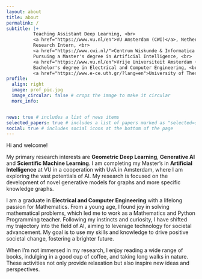 ```yaml
---
layout: about
title: about
permalink: /
subtitle: |+
          Teaching Assistant Deep Learning, <br>
          <a href="https://www.vu.nl/en">VU Amsterdam (CWI)</a>, Netherlands <br><br>
          Research Intern, <br>
          <a href="https://www.cwi.nl/">Centrum Wiskunde & Informatica (CWI)</a>, Netherlands <br><br>
          Pursuing a Master's degree in Artificial Intelligence, <br>
          <a href="https://www.vu.nl/en">Vrije Universiteit Amsterdam (VU)</a> <br><br>
          Bachelor's degree in Electrical and Computer Engineering, <br>
          <a href="https://www.e-ce.uth.gr/?lang=en">University of Thessaly (UTH)</a>
profile:
  align: right
  image: prof_pic.jpg
  image_circular: false # crops the image to make it circular
  more_info:


news: true # includes a list of news items
selected_papers: true # includes a list of papers marked as "selected={true}"
social: true # includes social icons at the bottom of the page
---
```

<!-- 
Write your biography here. Tell the world about yourself. Link to your favorite [subreddit](http://reddit.com). You can put a picture in, too. The code is already in, just name your picture `prof_pic.jpg` and put it in the `img/` folder.

Put your address / P.O. box / other info right below your picture. You can also disable any of these elements by editing `profile` property of the YAML header of your `_pages/about.md`. Edit `_bibliography/papers.bib` and Jekyll will render your [publications page](/al-folio/publications/) automatically.

Link to your social media connections, too. This theme is set up to use [Font Awesome icons](https://fontawesome.com/) and [Academicons](https://jpswalsh.github.io/academicons/), like the ones below. Add your Facebook, Twitter, LinkedIn, Google Scholar, or just disable all of them. -->


Hi and welcome! 

My primary research interests are **Geometric Deep Learning**, **Generative AI** and **Scientific Machine Learning**. I am completing my Master’s in **Artificial Intelligence** at VU in a cooperation with UvA in Amsterdam, where I am exploring the vast potentials of AI. My research is focused on the development of novel generative models for graphs and more specific knowledge graphs.

I am a graduate in **Electrical and Computer Engineering** with a lifelong passion for Mathematics. From a young age, I found joy in solving mathematical problems, which led me to work as a Mathematics and Python Programming teacher. Following my instincts and curiosity, I have shifted my trajectory into the field of AI, aiming to leverage technology for societal advancement. My goal is to use my skills and knowledge to drive positive societal change, fostering a brighter future.

When I’m not immersed in my research, I enjoy reading a wide range of books, indulging in a good cup of coffee, and taking long walks in nature. These activities not only provide relaxation but also inspire new ideas and perspectives.